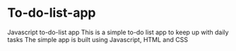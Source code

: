 # To-do-list-app

Javascript to-do-list app
This is a simple to-do list app to keep up with daily tasks
The simple app is built using Javascript, HTML and CSS
